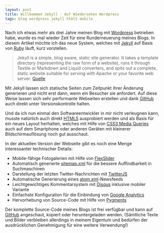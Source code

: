 ```yaml
---
layout: post
title: Willkommen Jekyll - Auf Wiedersehen Wordpress
tags: blog wordpress jekyll html5 mobile
---
```


Nach ich etwas mehr als drei Jahre meinen Blog mit [Wordpress](http://de.wordpress.com) betrieben habe, wurde es mal wieder Zeit für eine Runderneuerung meines Blogs. In diesem Artikel möchte ich das neue System, welches mit [Jekyll](https://github.com/mojombo/jekyll) auf Basis von [Ruby](http://www.ruby-lang.org/de) läuft, kurz vorstellen.

> Jekyll is a simple, blog aware, static site generator. It takes a template directory (representing the raw form of a website), runs it through Textile or Markdown and Liquid converters, and spits out a complete, static website suitable for serving with Apache or your favorite web server. [Quelle](https://github.com/mojombo/jekyll#readme)

Mit Jekyll lassen sich statische Seiten zum Zeitpunkt ihrer Änderung generieren und nicht erst dann, wenn ein Besucher sie anfordert. Auf diese Weise lassen sich sehr performante Webseiten erstellen und dank [GitHub](https://github.com/codescape/codescape.github.com) auch direkt unter Versionskontrolle halten.

Und da ich nun einmal den Softwareentwickler in mir nicht verleugnen kann, musste natürlich auch direkt [HTML5](http://www.w3.org/TR/html5/) ausprobiert werden und als Basis für ein neues Layout herhalten, welches mit Hilfe von [CSS3 Media Queries](http://www.w3.org/TR/css3-mediaqueries/) auch auf dem Smartphone oder anderen Geräten mit kleinerer Bildschirmauflösung noch gut ausschaut.

In der aktuellen Version der Webseite gibt es noch eine Menge interessanter technischer Details:

* Mobile-fähige Fotogalerien mit Hilfe von [FlexSlider](http://flex.madebymufffin.com)
* Automatisch generierte [sitemap.xml](http://www.sitemaps.org) für die bessere Auffindbarkeit in Suchmaschinen
* Darstellung der letzten Twitter-Nachrichten mit [TwitterJS](http://twitterjs.googlecode.com)
* Automatische Generierung eines [atom.xml](http://www.atomenabled.org)-Newsfeeds
* Leichtgewichtiges Kommentarsystem mit [Disqus](http://disqus.com) inklusive mobiler Variante
* Einfachste Konfiguration für die Einbindung von [Google Analytics](http://www.google.com/intl/de/analytics)
* Hervorhebung von Source-Code mit Hilfe von [Pygments](http://pygments.org)

Der komplette Source-Code meines Blogs ist frei verfügbar und kann auf [GitHub](https://github.com/codescape/codescape.github.com) angeschaut, kopiert oder heruntergeladen werden. (Sämtliche Texte und Bilder verbleiben allerdings in meinem Eigentum und bedürfen der ausdrücklichen Genehmigung für eine weitere Verwendung!)
